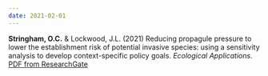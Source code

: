 ```yaml
---
date: 2021-02-01
---
```


**Stringham, O.C.** & Lockwood, J.L. (2021) Reducing propagule pressure to lower the establishment risk of potential invasive species: using a sensitivity analysis to develop context-specific policy goals. _Ecological Applications_. [PDF from ResearchGate](https://www.researchgate.net/profile/Oliver-Stringham-2/publication/349651523_Managing_propagule_pressure_to_prevent_invasive_species_establishments_propagule_size_number_and_risk-release_curve/links/6040053b299bf1e078543a34/Managing-propagule-pressure-to-prevent-invasive-species-establishments-propagule-size-number-and-risk-release-curve.pdf)